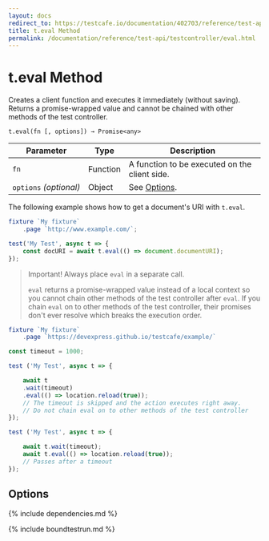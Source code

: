 ```yaml
---
layout: docs
redirect_to: https://testcafe.io/documentation/402703/reference/test-api/testcontroller/eval
title: t.eval Method
permalink: /documentation/reference/test-api/testcontroller/eval.html
---
```

# t.eval Method

Creates a client function and executes it immediately (without saving). Returns a promise-wrapped value and cannot be chained with other methods of the test controller.

```text
t.eval(fn [, options]) → Promise<any>
```

Parameter              | Type     | Description
---------------------- | -------- | --------------------------------------------------------------------------
`fn`                   | Function | A function to be executed on the client side.
`options`&#160;*(optional)* | Object   | See [Options](#options).

The following example shows how to get a document's URI with `t.eval`.

```js
fixture `My fixture`
    .page `http://www.example.com/`;

test('My Test', async t => {
    const docURI = await t.eval(() => document.documentURI);
});
```

> Important! Always place `eval` in a separate call.
>
> `eval` returns a promise-wrapped value instead of a local context so you cannot chain other methods of the test controller after `eval`. If you chain `eval` on to other methods of the test controller, their promises don't ever resolve which breaks the execution order.

```js
fixture `My fixture`
    .page `https://devexpress.github.io/testcafe/example/`

const timeout = 1000;

test ('My Test', async t => {

    await t
    .wait(timeout)
    .eval(() => location.reload(true));
    // The timeout is skipped and the action executes right away.
    // Do not chain eval on to other methods of the test controller
});

test ('My Test', async t => {

    await t.wait(timeout);
    await t.eval(() => location.reload(true));
    // Passes after a timeout
});
```

## Options

{% include dependencies.md %}

{% include boundtestrun.md %}
